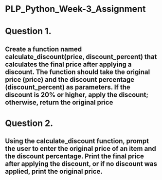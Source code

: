 # PLP_Python_Week-3_Assignment

# Question 1.
## Create a function named calculate_discount(price, discount_percent) that calculates the final price after applying a discount. The function should take the original price (price) and the discount percentage (discount_percent) as parameters. If the discount is 20% or higher, apply the discount; otherwise, return the original price

# Question 2.
## Using the calculate_discount function, prompt the user to enter the original price of an item and the discount percentage. Print the final price after applying the discount, or if no discount was applied, print the original price.
